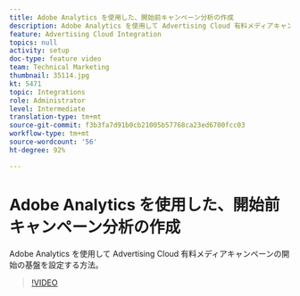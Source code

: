 ```yaml
---
title: Adobe Analytics を使用した、開始前キャンペーン分析の作成
description: Adobe Analytics を使用して Advertising Cloud 有料メディアキャンペーンの開始の基盤を設定する方法。
feature: Advertising Cloud Integration
topics: null
activity: setup
doc-type: feature video
team: Technical Marketing
thumbnail: 35114.jpg
kt: 5471
topic: Integrations
role: Administrator
level: Intermediate
translation-type: tm+mt
source-git-commit: f3b3fa7d91b0cb21005b57768ca23ed6700fcc03
workflow-type: tm+mt
source-wordcount: '56'
ht-degree: 92%

---
```



# Adobe Analytics を使用した、開始前キャンペーン分析の作成

Adobe Analytics を使用して Advertising Cloud 有料メディアキャンペーンの開始の基盤を設定する方法。

>[!VIDEO](https://video.tv.adobe.com/v/35114/?quality=12&learn=on)
